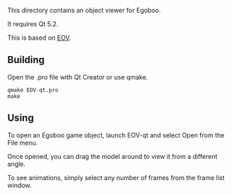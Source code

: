 This directory contains an object viewer for Egoboo.

It requires Qt 5.2.

This is based on [EOV](https://github.com/mohiji/eov).

## Building

Open the .pro file with Qt Creator or use qmake.

```
qmake EOV-qt.pro
make
```

## Using

To open an Egoboo game object, launch EOV-qt and select Open from
the File menu.

Once opened, you can drag the model around to view it from a 
different angle.

To see animations, simply select any number of frames from the frame
list window.

